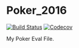 # Poker_2016
[![Build Status](https://travis-ci.org/mbuschCTU/Poker_2016.svg?branch=master)](https://travis-ci.org/mbuschCTU/Poker_2016)  [![Codecov](https://img.shields.io/codecov/c/github/codecov/example-python.svg?maxAge=2592000)]()


My Poker Eval File.
